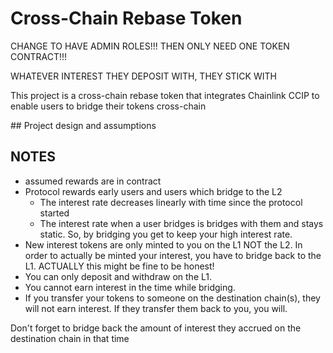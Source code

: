 # Cross-Chain Rebase Token

CHANGE TO HAVE ADMIN ROLES!!! THEN ONLY NEED ONE TOKEN CONTRACT!!!

WHATEVER INTEREST THEY DEPOSIT WITH, THEY STICK WITH

This project is a cross-chain rebase token that integrates Chainlink CCIP to enable users to bridge their tokens cross-chain

## Project design and assumptions

## NOTES

- assumed rewards are in contract
- Protocol rewards early users and users which bridge to the L2
  - The interest rate decreases linearly with time since the protocol started
  - The interest rate when a user bridges is bridges with them and stays static. So, by bridging you get to keep your high interest rate.
- New interest tokens are only minted to you on the L1 NOT the L2. In order to actually be minted your interest, you have to bridge back to the L1. ACTUALLY this might be fine to be honest!
- You can only deposit and withdraw on the L1.
- You cannot earn interest in the time while bridging.
- If you transfer your tokens to someone on the destination chain(s), they will not earn interest. If they transfer them back to you, you will.

Don't forget to bridge back the amount of interest they accrued on the destination chain in that time
